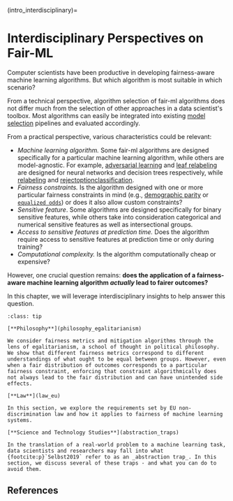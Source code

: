 (intro_interdisciplinary)=

# Interdisciplinary Perspectives on Fair-ML

Computer scientists have been productive in developing fairness-aware machine learning algorithms. But which algorithm is most suitable in which scenario?

From a technical perspective, algorithm selection of fair-ml algorithms does not differ much from the selection of other approaches in a data scientist's toolbox. Most algorithms can easily be integrated into existing [model selection](model_selection) pipelines and evaluated accordingly.

From a practical perspective, various characteristics could be relevant:

- _Machine learning algorithm._ Some fair-ml algorithms are designed specifically for a particular machine learning algorithm, while others are model-agnostic. For example, [adversarial learning](adversarial_learning) and [leaf relabeling](leaf_relabeling) are designed for neural networks and decision trees respectively, while [relabeling](relabeling) and [rejectoptionclassification](reject_option_classification).
- _Fairness constraints._ Is the algorithm designed with one or more particular fairness constraints in mind (e.g., [demographic parity](demographic_parity) or [`equalized odds`](equalized_odds)) or does it also allow custom constraints?
- _Sensitive feature_. Some algorithms are designed specifically for binary sensitive features, while others take into consideration categorical and numerical sensitive features as well as intersectional groups.
- _Access to sensitive features at prediction time._ Does the algorithm require access to sensitive features at prediction time or only during training?
- _Computational complexity._ Is the algorithm computationally cheap or expensive?

However, one crucial question remains: **does the application of a fairness-aware machine learning algorithm _actually_ lead to fairer outcomes?**

In this chapter, we will leverage interdisciplinary insights to help answer this question.

```{admonition} Chapter Summary
:class: tip

[**Philosophy**](philosophy_egalitarianism)

We consider fairness metrics and mitigation algorithms through the lens of egalitarianism, a school of thought in political philosophy. We show that different fairness metrics correspond to different understandings of what ought to be equal between groups. However, even when a fair distribution of outcomes corresponds to a particular fairness constraint, enforcing that constraint algorithmically does not always lead to the fair distribution and can have unintended side effects.

[**Law**](law_eu)

In this section, we explore the requirements set by EU non-discrimination law and how it applies to fairness of machine learning systems.

[**Science and Technology Studies**](abstraction_traps)

In the translation of a real-world problem to a machine learning task, data scientists and researchers may fall into what {footcite:p}`Selbst2019` refer to as an _abstraction trap_. In this section, we discuss several of these traps - and what you can do to avoid them.

```

## References

```{footbibliography}

```
